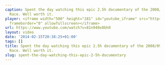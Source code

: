 ```yaml
---
caption: Spent the day watching this epic 2.5h documentary of the 2008/09 Volvo Ocean
  Race. Well worth it.
player: <iframe width="500" height="281" id="youtube_iframe" src="https://www.youtube.com/embed/81n940x0bh0?feature=oembed&amp;enablejsapi=1&amp;origin=https://safe.txmblr.com&amp;wmode=opaque"
  frameborder="0" allowfullscreen></iframe>
url: https://www.youtube.com/watch?v=81n940x0bh0
layout: video
date: '2014-02-15T20:38:25+01:00'
tags: []
title: Spent the day watching this epic 2.5h documentary of the 2008/09 Volvo Ocean
  Race. Well worth it.
slug: spent-the-day-watching-this-epic-2-5h-documentary
---
```

